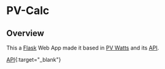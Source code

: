 # PV-Calc

## Overview
This a <a href="https://flask.palletsprojects.com/en/1.1.x/" target="_blank">Flask</a> Web App made it based in <a href="https://pvwatts.nrel.gov/index.php" target="_blank">PV Watts</a> and its <a href="https://developer.nrel.gov/docs/solar/pvwatts/v6/" target="_blank">API</a>.

[API](https://developer.nrel.gov/docs/solar/pvwatts/v6/){:target="_blank"}


